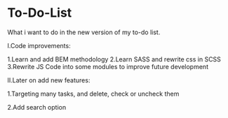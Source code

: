 # To-Do-List

What i want to do in the new version of my to-do list.

I.Code improvements:

1.Learn and add BEM methodology
2.Learn SASS and rewrite css in SCSS
3.Rewrite JS Code into some modules to improve future development

II.Later on add new features:

1.Targeting many tasks, and delete, check or uncheck them

2.Add search option

